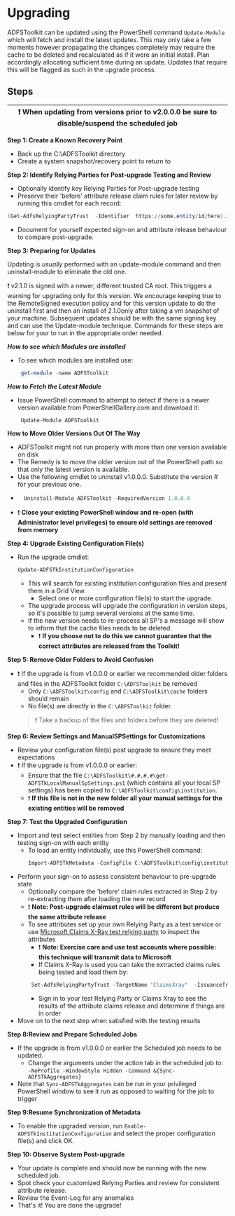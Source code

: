 # Upgrading
ADFSToolkit can be updated using the PowerShell command `Update-Module` which will fetch and install the latest updates. 
This may only take a few moments however propagating the changes completely may require the cache to be deleted and recalculated as if it were an initial install. Plan accordingly allocating sufficient time during an update. Updates that require this will be flagged as such in the upgrade process. 

## Steps
|:exclamation: When updating from versions prior to v2.0.0.0 be sure to disable/suspend the scheduled job |
   |-----------------------------------------------------------------------------|

**Step 1: Create a Known Recovery Point**
  - Back up the  C:\ADFSToolkit directory
  - Create a system snapshot/recovery point to return to
  
**Step 2: Identify Relying Parties for Post-upgrade Testing and Review**
  - Optionally identify key Relying Parties for Post-upgrade testing
  - Preserve their 'before' attribute release claim rules for later review by running this cmdlet for each record:
  ```Powershell
  (Get-AdfsRelyingPartyTrust  -Identifier  https://some.entity/id/here).issuanceTransformRules | Out-File entity1-rules-before.txt
  ```
  - Document for yourself expected sign-on and attribute release behaviour to compare post-upgrade.
  
**Step 3: Preparing for Updates**

Updating is _usually_ performed with an update-module command and then uninstall-module to eliminate the old one.

:exclamation: v2.1.0 is signed with a newer, different trusted CA root. This triggers a warning for upgrading only for this version. We encourage keeping true to the RemoteSigned execution policy and for this version update to do the uninstall first and then an install of 2.1.0only after taking a vm  snapshot of your machine. Subsequent updates should be with the same signing key and can use the Update-module technique. Commands for these steps are below for your to run in the appropriate order needed.

***How to see which Modules are installed***
- To see which modules are installed use:
  ```PowerShell
   get-module -name ADFSToolkit

***How to Fetch the Latest Module***
  - Issue PowerShell command to attempt to detect if there is a newer version available from PowerShellGallery.com and download it:
    ```PowerShell
     Update-Module ADFSToolkit
    ```
**How to Move Older Versions Out Of The Way**
  - ADFSToolkit might not run properly with more than one version available on disk
  - The Remedy is to move the older version out of the PowerShell path so that only the latest version is available. 
  - Use the following cmdlet to uninstall v1.0.0.0. Substitute the version # for your previous one. 
  -
    ```PowerShell
      Uninstall-Module ADFSToolkit -RequiredVersion 1.0.0.0
    ```
   - :exclamation: **Close your existing PowerShell window and re-open (with Administrator level privileges) to ensure old settings are removed from memory**

**Step 4: Upgrade Existing Configuration File(s)**
  - Run the upgrade cmdlet:
    ```PowerShell
    Update-ADFSTkInstitutionConfiguration
    ```
    - This will search for existing institution configuration files and present them in a Grid View. 
      - Select one or more configuration file(s) to start the upgrade.
    - The upgrade process will upgrade the configuration in version steps, so it's possible to jump several versions at the same time.
    - If the new version needs to re-process all SP's a message will show to inform that the cache files needs to be deleted.
      - :exclamation: **If you choose not to do this we cannot guarantee that the correct attributes are released from the Toolkit!**
      
**Step 5: Remove Older Folders to Avoid Confusion**
   - :exclamation: If the upgrade is from v1.0.0.0 or earlier we recommended older folders and files in the ADFSToolkit folder `C:\ADFSToolkit` be removed
     - Only `C:\ADFSToolkit\config` and `C:\ADFSToolkit\cache` folders should remain
     - No file(s) are directly in the `C:\ADFSToolkit` folder. 
     > :exclamation: Take a backup of the files and folders before they are deleted!

**Step 6: Review Settings and ManualSPSettings for Customizations**
  - Review your configuration file(s)  post upgrade to ensure they meet expectations
  - :exclamation: If the upgrade is from v1.0.0.0 or earlier:
    - Ensure that the file `C:\ADFSToolkit\#.#.#.#\get-ADFSTkLocalManualSpSettings.ps1` (which contains all your local SP settings) has been copied to `C:\ADFSToolkit\config\institution`. 
     - :exclamation: **If this  file is not in the new folder all your manual settings for the existing entities will be removed**

**Step 7: Test the  Upgraded Configuration**
   - Import and test select entities from Step 2 by manually loading and then testing sign-on with each entity
     - To load an entity individually, use this PowerShell command:
       ```Powershell
       Import-ADFSTkMetadata -ConfigFile C:\ADFSToolkit\config\institution\config.YouFedPrefixHere.xml -EntityId TheEntityIDToLoad
       ```
   - Perform your sign-on to assess consistent behaviour to pre-upgrade state
     - Optionally compare the 'before' claim rules extracted in Step 2 by re-extracting them after loading the  new record
      - :exclamation: **Note: Post-upgrade claimset rules will be different but produce the same attribute release**
      - To see attributes set up your  own Relying Party as a test service or use [Microsoft Claims X-Ray test relying party](https://adfshelpppe.microsoft.com/ClaimsXray/TokenRequest) to inspect the attributes
         - :exclamation: **Note: Exercise care and use test accounts where possible: this technique will transmit data to Microsoft**
         - If Claims X-Ray is used you can take the extracted claims rules being tested and load them by:
         ```Powershell
          Set-AdfsRelyingPartyTrust -TargetName "ClaimsXray"  -IssuanceTransformRulesFile "C:\entity1-rules-after.txt"
         ```
         - Sign in  to your test Relying Party or Claims Xray to see the results of the attribute claims release and determine if things are in order
   - Move on to the next step when satisfied with the testing results

**Step 8:Review and Prepare Scheduled Jobs**
  - If the upgrade is from v1.0.0.0 or earlier the Scheduled job needs to be updated. 
    - Change the arguments under the action tab in the scheduled job to: `-NoProfile -WindowStyle Hidden -Command &{Sync-ADFSTkAggregates}`
  - Note that `Sync-ADFSTkAggregates` can be run in your privileged PowerShell window to see it run as opposed to waiting for the job to trigger 
    
**Step 9:Resume Synchronization of Metadata**
   - To enable the upgraded version, run `Enable-ADFSTkInstitutionConfiguration` and select the proper configuration file(s) and click OK.
   
**Step 10: Observe System Post-upgrade**
  - Your update is complete and should now be running with the new scheduled job.
  - Spot check your customized Relying Parties and review for consistent attribute release.
  - Review the Event-Log for any anomalies
  - That's it! You are done the upgrade!
  

